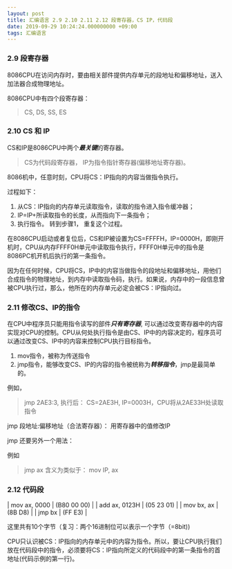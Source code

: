 ```yaml
---
layout: post
title: 汇编语言 2.9 2.10 2.11 2.12 段寄存器，CS IP，代码段
date: 2019-09-29 10:24:24.000000000 +09:00
tags: 汇编语言
---
```


### 2.9 段寄存器

8086CPU在访问内存时，要由相关部件提供内存单元的段地址和偏移地址，送入加法器合成物理地址。

8086CPU中有四个段寄存器：

> CS, DS, SS, ES

### 2.10 CS 和 IP

CS和IP是8086CPU中两个***最关键***的寄存器。

> CS为代码段寄存器， IP为指令指针寄存器(偏移地址寄存器)。

8086机中，任意时刻，CPU将CS：IP指向的内容当做指令执行。

过程如下：

1. 从CS：IP指向的内存单元读取指令，读取的指令进入指令缓冲器；
2. IP=IP+所读取指令的长度，从而指向下一条指令；
3. 执行指令。 转到步骤1， 重复这个过程。

在8086CPU启动或者复位后，CS和IP被设置为CS=FFFFH，IP=0000H，即刚开机时，CPU从内存FFFF0H单元中读取指令执行，FFFF0H单元中的指令是8086PC机开机后执行的第一条指令。

因为在任何时候，CPU将CS，IP中的内容当做指令的段地址和偏移地址，用他们合成指令的物理地址，到内存中读取指令码，执行。如果说，内存中的一段信息曾被CPU执行过，那么，他所在的内存单元必定会被CS：IP指向过。

### 2.11 修改CS、IP的指令

在CPU中程序员只能用指令读写的部件***只有寄存器***, 可以通过改变寄存器中的内容实现对CPU的控制。CPU从何处执行指令是由CS、IP中的内容决定的，程序员可以通过改变CS、IP中的内容来控制CPU执行目标指令。

1. mov指令，被称为传送指令
2. jmp指令，能够改变CS、IP的内容的指令被统称为***转移指令***，jmp是最简单的。

例如，

> jmp 2AE3:3, 执行后： CS=2AE3H, IP=0003H，CPU将从2AE33H处读取指令

jmp 段地址:偏移地址（合法寄存器）： 用寄存器中的值修改IP

jmp 还要另外一个用法：

例如

> jmp ax 含义为类似于： mov IP, ax

### 2.12 代码段

| mov ax, 0000  | (B80 00 00) |
| add ax, 0123H | (05 23 01)  |
| mov bx, ax    | (8B D8)     |
| jmp bx        | (FF E3)     |

这里共有10个字节（复习：两个16进制位可以表示一个字节（=8bit))

CPU只认识被CS：IP指向的内存单元中的内容为指令。所以，要让CPU执行我们放在代码段中的指令，必须要将CS：IP指向所定义的代码段中的第一条指令的首地址(代码示例的第一行)。

